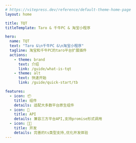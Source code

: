 ```yaml
---
# https://vitepress.dev/reference/default-theme-home-page
layout: home

title: TQT
titleTemplate: Taro & 千牛PC & 淘宝小程序

hero:
  name: TQT
  text: "Taro &\n千牛PC &\n淘宝小程序"
  tagline: 淘宝和千牛PC的taro平台扩展插件
  actions:
    - theme: brand
      text: 介绍
      link: /guide/what-is-tqt
    - theme: alt
      text: 快速开始
      link: /guide/quick-start/tb

features:
  - icon: 📦
    title: 组件
    details: 适配大多数平台原生组件
  - icon: 📝
    title: API
    details: 兼容三方平台API,支持promise形式调用
  - icon: 🧑‍💻
    title: 开发
    details: 完善的ts类型支持,优化开发体验
---
```

